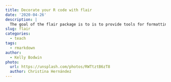 ```yaml
---
title: Decorate your R code with flair
date: '2020-04-26'
description: |
  The goal of the flair package is to is to provide tools for formatting R code in knitted R Markdown files.
slug: flair
categories:
  - teach
tags:
  - rmarkdown
author:
  - Kelly Bodwin
photo:
  url: https://unsplash.com/photos/RWTtztB6zT8
  author: Christina Hernández
---
```

